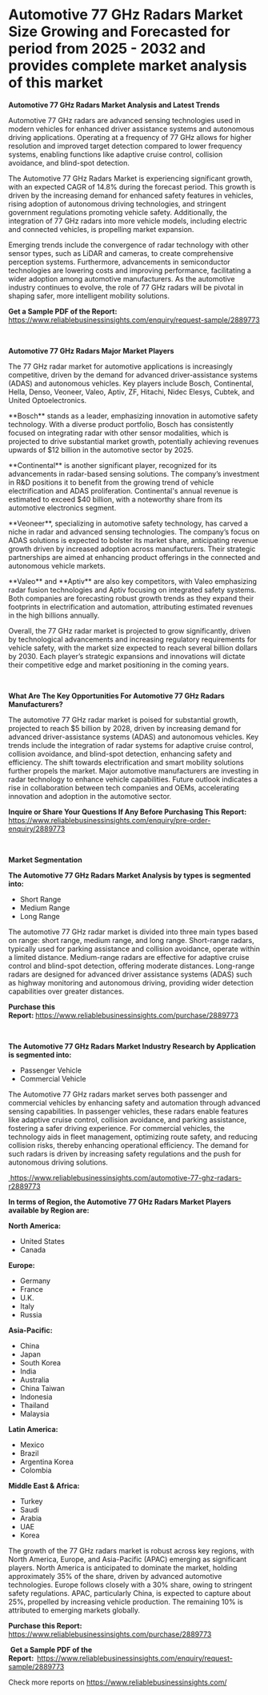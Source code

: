 <p><h1>Automotive 77 GHz Radars Market Size Growing and Forecasted for period from 2025 - 2032 and provides complete market analysis of this market</h1></p><p><strong>Automotive 77 GHz Radars Market Analysis and Latest Trends</strong></p>
<p><p>Automotive 77 GHz radars are advanced sensing technologies used in modern vehicles for enhanced driver assistance systems and autonomous driving applications. Operating at a frequency of 77 GHz allows for higher resolution and improved target detection compared to lower frequency systems, enabling functions like adaptive cruise control, collision avoidance, and blind-spot detection.</p><p>The Automotive 77 GHz Radars Market is experiencing significant growth, with an expected CAGR of 14.8% during the forecast period. This growth is driven by the increasing demand for enhanced safety features in vehicles, rising adoption of autonomous driving technologies, and stringent government regulations promoting vehicle safety. Additionally, the integration of 77 GHz radars into more vehicle models, including electric and connected vehicles, is propelling market expansion.</p><p>Emerging trends include the convergence of radar technology with other sensor types, such as LiDAR and cameras, to create comprehensive perception systems. Furthermore, advancements in semiconductor technologies are lowering costs and improving performance, facilitating a wider adoption among automotive manufacturers. As the automotive industry continues to evolve, the role of 77 GHz radars will be pivotal in shaping safer, more intelligent mobility solutions.</p></p>
<p><strong>Get a Sample PDF of the Report:&nbsp;</strong> <a href="https://www.reliablebusinessinsights.com/enquiry/request-sample/2889773?utm_campaign=2774&utm_medium=2&utm_source=Github&utm_content=ia&utm_term=14032025&utm_id=automotive-77-ghz-radars">https://www.reliablebusinessinsights.com/enquiry/request-sample/2889773</a></p>
<p>&nbsp;</p>
<p><strong>Automotive 77 GHz Radars Major Market Players</strong></p>
<p><p>The 77 GHz radar market for automotive applications is increasingly competitive, driven by the demand for advanced driver-assistance systems (ADAS) and autonomous vehicles. Key players include Bosch, Continental, Hella, Denso, Veoneer, Valeo, Aptiv, ZF, Hitachi, Nidec Elesys, Cubtek, and United Optoelectronics.</p><p>**Bosch** stands as a leader, emphasizing innovation in automotive safety technology. With a diverse product portfolio, Bosch has consistently focused on integrating radar with other sensor modalities, which is projected to drive substantial market growth, potentially achieving revenues upwards of $12 billion in the automotive sector by 2025.</p><p>**Continental** is another significant player, recognized for its advancements in radar-based sensing solutions. The company’s investment in R&D positions it to benefit from the growing trend of vehicle electrification and ADAS proliferation. Continental's annual revenue is estimated to exceed $40 billion, with a noteworthy share from its automotive electronics segment.</p><p>**Veoneer**, specializing in automotive safety technology, has carved a niche in radar and advanced sensing technologies. The company’s focus on ADAS solutions is expected to bolster its market share, anticipating revenue growth driven by increased adoption across manufacturers. Their strategic partnerships are aimed at enhancing product offerings in the connected and autonomous vehicle markets.</p><p>**Valeo** and **Aptiv** are also key competitors, with Valeo emphasizing radar fusion technologies and Aptiv focusing on integrated safety systems. Both companies are forecasting robust growth trends as they expand their footprints in electrification and automation, attributing estimated revenues in the high billions annually.</p><p>Overall, the 77 GHz radar market is projected to grow significantly, driven by technological advancements and increasing regulatory requirements for vehicle safety, with the market size expected to reach several billion dollars by 2030. Each player’s strategic expansions and innovations will dictate their competitive edge and market positioning in the coming years.</p></p>
<p>&nbsp;</p>
<p><strong>What Are The Key Opportunities For Automotive 77 GHz Radars Manufacturers?</strong></p>
<p><p>The automotive 77 GHz radar market is poised for substantial growth, projected to reach $5 billion by 2028, driven by increasing demand for advanced driver-assistance systems (ADAS) and autonomous vehicles. Key trends include the integration of radar systems for adaptive cruise control, collision avoidance, and blind-spot detection, enhancing safety and efficiency. The shift towards electrification and smart mobility solutions further propels the market. Major automotive manufacturers are investing in radar technology to enhance vehicle capabilities. Future outlook indicates a rise in collaboration between tech companies and OEMs, accelerating innovation and adoption in the automotive sector.</p></p>
<p><strong>Inquire or Share Your Questions If Any Before Purchasing This Report:</strong> <a href="https://www.reliablebusinessinsights.com/enquiry/pre-order-enquiry/2889773?utm_campaign=2774&utm_medium=2&utm_source=Github&utm_content=ia&utm_term=14032025&utm_id=automotive-77-ghz-radars">https://www.reliablebusinessinsights.com/enquiry/pre-order-enquiry/2889773</a></p>
<p>&nbsp;</p>
<p><strong>Market Segmentation</strong></p>
<p><strong>The Automotive 77 GHz Radars Market Analysis by types is segmented into:</strong></p>
<p><ul><li>Short Range</li><li>Medium Range</li><li>Long Range</li></ul></p>
<p><p>The automotive 77 GHz radar market is divided into three main types based on range: short range, medium range, and long range. Short-range radars, typically used for parking assistance and collision avoidance, operate within a limited distance. Medium-range radars are effective for adaptive cruise control and blind-spot detection, offering moderate distances. Long-range radars are designed for advanced driver assistance systems (ADAS) such as highway monitoring and autonomous driving, providing wider detection capabilities over greater distances.</p></p>
<p><strong>Purchase this Report:&nbsp;</strong><a href="https://www.reliablebusinessinsights.com/purchase/2889773?utm_campaign=2774&utm_medium=2&utm_source=Github&utm_content=ia&utm_term=14032025&utm_id=automotive-77-ghz-radars">https://www.reliablebusinessinsights.com/purchase/2889773</a></p>
<p>&nbsp;</p>
<p><strong>The Automotive 77 GHz Radars Market Industry Research by Application is segmented into:</strong></p>
<p><ul><li>Passenger Vehicle</li><li>Commercial Vehicle</li></ul></p>
<p><p>The Automotive 77 GHz radars market serves both passenger and commercial vehicles by enhancing safety and automation through advanced sensing capabilities. In passenger vehicles, these radars enable features like adaptive cruise control, collision avoidance, and parking assistance, fostering a safer driving experience. For commercial vehicles, the technology aids in fleet management, optimizing route safety, and reducing collision risks, thereby enhancing operational efficiency. The demand for such radars is driven by increasing safety regulations and the push for autonomous driving solutions.</p></p>
<p><a href="https://www.reliablebusinessinsights.com/automotive-77-ghz-radars-r2889773?utm_campaign=2774&utm_medium=2&utm_source=Github&utm_content=ia&utm_term=14032025&utm_id=automotive-77-ghz-radars">&nbsp;https://www.reliablebusinessinsights.com/automotive-77-ghz-radars-r2889773</a></p>
<p><strong>In terms of Region, the Automotive 77 GHz Radars Market Players available by Region are:</strong></p>
<p>
    <p> <strong> North America: </strong>
        <ul>
            <li>United States</li>
            <li>Canada</li>
        </ul>
        </p> 
    <p> <strong> Europe: </strong>
        <ul>
            <li>Germany</li>
            <li>France</li>
            <li>U.K.</li>
            <li>Italy</li>
            <li>Russia</li>
        </ul>
        </p> 
    <p> <strong> Asia-Pacific: </strong>
        <ul>
            <li>China</li>
            <li>Japan</li>
            <li>South Korea</li>
            <li>India</li>
            <li>Australia</li>
            <li>China Taiwan</li>
            <li>Indonesia</li>
            <li>Thailand</li>
            <li>Malaysia</li>
        </ul>
        </p> 
    <p> <strong> Latin America: </strong>
        <ul>
            <li>Mexico</li>
            <li>Brazil</li>
            <li>Argentina Korea</li>
            <li>Colombia</li>
        </ul>
        </p> 
    <p> <strong> Middle East & Africa: </strong>
        <ul>
            <li>Turkey</li>
            <li>Saudi</li>
            <li>Arabia</li>
            <li>UAE</li>
            <li>Korea</li>
        </ul>
    </p>
    </p>
<p><p>The growth of the 77 GHz radars market is robust across key regions, with North America, Europe, and Asia-Pacific (APAC) emerging as significant players. North America is anticipated to dominate the market, holding approximately 35% of the share, driven by advanced automotive technologies. Europe follows closely with a 30% share, owing to stringent safety regulations. APAC, particularly China, is expected to capture about 25%, propelled by increasing vehicle production. The remaining 10% is attributed to emerging markets globally.</p></p>
<p><strong>Purchase this Report: </strong><a href="https://www.reliablebusinessinsights.com/purchase/2889773?utm_campaign=2774&utm_medium=2&utm_source=Github&utm_content=ia&utm_term=14032025&utm_id=automotive-77-ghz-radars">https://www.reliablebusinessinsights.com/purchase/2889773</a></p>
<p>&nbsp;<strong>Get a Sample PDF of the Report:&nbsp;&nbsp;</strong><a href="https://www.reliablebusinessinsights.com/enquiry/request-sample/2889773?utm_campaign=2774&utm_medium=2&utm_source=Github&utm_content=ia&utm_term=14032025&utm_id=automotive-77-ghz-radars">https://www.reliablebusinessinsights.com/enquiry/request-sample/2889773</a></p>
<p><strong></strong></p>
<p>Check more reports on <a href="https://www.reliablebusinessinsights.com/?utm_campaign=2774&utm_medium=2&utm_source=Github&utm_content=ia&utm_term=14032025&utm_id=automotive-77-ghz-radars">https://www.reliablebusinessinsights.com/</a></p>